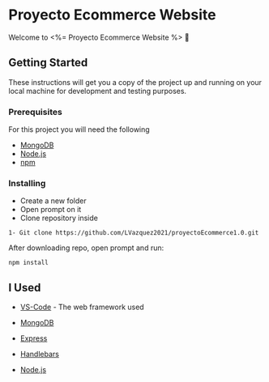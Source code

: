 # Proyecto Ecommerce Website

Welcome to <%= Proyecto Ecommerce Website %> 👋

## Getting Started

These instructions will get you a copy of the project up and running on your local machine for development and testing purposes.

### Prerequisites

For this project you will need the following

* [MongoDB](https://www.mongodb.com/download-center/community)
* [Node.js](https://nodejs.org/en/download/)
* [npm](https://nodejs.org/en/download/package-manager/)

### Installing

- Create a new folder
- Open prompt on it
- Clone repository inside


```
1- Git clone https://github.com/LVazquez2021/proyectoEcommerce1.0.git

```

After downloading repo, open prompt and run:

```
npm install
```
## I Used 

* [VS-Code](https://code.visualstudio.com/) - The web framework used

* [MongoDB](https://www.mongodb.com/download-center/community)
* [Express](https://expressjs.com/en/starter/installing.html)
* [Handlebars](https://handlebarsjs.com/)
* [Node.js](https://nodejs.org/en/download/)





